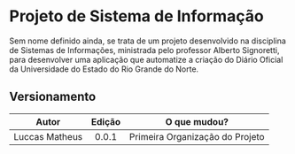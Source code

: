 # Projeto de Sistema de Informação

Sem nome definido ainda, se trata de um projeto desenvolvido na disciplina de Sistemas de Informações, ministrada pelo professor Alberto Signoretti, para desenvolver uma aplicação que automatize a criação do Diário Oficial da Universidade do Estado do Rio Grande do Norte.

## Versionamento 

Autor | Edição | O que mudou?
:---------: | :------: | :------:
Luccas Matheus    | 0.0.1 | Primeira Organização do Projeto

